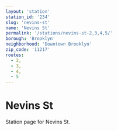 ```yaml
---
layout: 'station'
station_id: '234'
slug: 'nevins-st'
name: 'Nevins St'
permalink: '/stations/nevins-st-2,3,4,5/'
borough: 'Brooklyn'
neighborhood: 'Downtown Brooklyn'
zip_code: '11217'
routes:
  - 2,
  - 3,
  - 4,
  - 5
---
```

# Nevins St

Station page for Nevins St.
